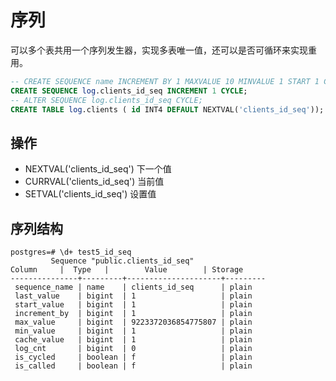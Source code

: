 # 序列

可以多个表共用一个序列发生器，实现多表唯一值，还可以是否可循环来实现重用。

```sql
-- CREATE SEQUENCE name INCREMENT BY 1 MAXVALUE 10 MINVALUE 1 START 1 CYCLE;
CREATE SEQUENCE log.clients_id_seq INCREMENT 1 CYCLE;
-- ALTER SEQUENCE log.clients_id_seq CYCLE;
CREATE TABLE log.clients ( id INT4 DEFAULT NEXTVAL('clients_id_seq'));
```

## 操作

- NEXTVAL('clients_id_seq') 下一个值
- CURRVAL('clients_id_seq') 当前值
- SETVAL('clients_id_seq') 设置值

## 序列结构

```text
postgres=# \d+ test5_id_seq 
         Sequence "public.clients_id_seq"
Column     |  Type   |        Value        | Storage 
---------------+---------+---------------------+---------
 sequence_name | name    | clients_id_seq      | plain
 last_value    | bigint  | 1                   | plain
 start_value   | bigint  | 1                   | plain
 increment_by  | bigint  | 1                   | plain
 max_value     | bigint  | 9223372036854775807 | plain
 min_value     | bigint  | 1                   | plain
 cache_value   | bigint  | 1                   | plain     
 log_cnt       | bigint  | 0                   | plain 
 is_cycled     | boolean | f                   | plain
 is_called     | boolean | f                   | plain
```
